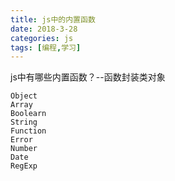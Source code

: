 ```yaml
---
title: js中的内置函数
date: 2018-3-28
categories: js
tags: [编程,学习]
---
```


js中有哪些内置函数？--函数封装类对象

~~~
Object
Array
Boolearn
String
Function
Error
Number
Date
RegExp
~~~